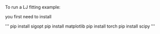 To run a LJ fitting example: 

you first need to install 

'''
pip install sigopt 
pip install matplotlib
pip install torch
pip install scipy
'''
